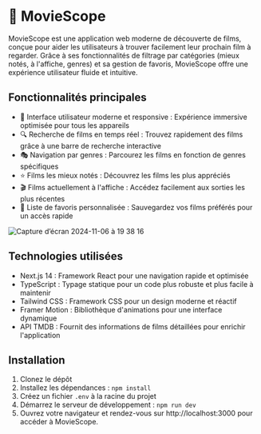 # 🍿 MovieScope

MovieScope est une application web moderne de découverte de films, conçue pour aider les utilisateurs à trouver facilement leur prochain film à regarder. Grâce à ses fonctionnalités de filtrage par catégories (mieux notés, à l'affiche, genres) et sa gestion de favoris, MovieScope offre une expérience utilisateur fluide et intuitive.


## Fonctionnalités principales

- 🎯 Interface utilisateur moderne et responsive : Expérience immersive optimisée pour tous les appareils
- 🔍 Recherche de films en temps réel : Trouvez rapidement des films grâce à une barre de recherche interactive
- 🎭 Navigation par genres : Parcourez les films en fonction de genres spécifiques
- ⭐ Films les mieux notés : Découvrez les films les plus appréciés
- 🎬 Films actuellement à l'affiche : Accédez facilement aux sorties les plus récentes
- 💖 Liste de favoris personnalisée : Sauvegardez vos films préférés pour un accès rapide

![Capture d’écran 2024-11-06 à 19 38 16](https://github.com/user-attachments/assets/e507629e-9397-4a53-a2b5-f22e93255b64)



## Technologies utilisées

- Next.js 14 : Framework React pour une navigation rapide et optimisée
- TypeScript : Typage statique pour un code plus robuste et plus facile à maintenir
- Tailwind CSS : Framework CSS pour un design moderne et réactif
- Framer Motion : Bibliothèque d'animations pour une interface dynamique
- API TMDB : Fournit des informations de films détaillées pour enrichir l'application

## Installation

1. Clonez le dépôt
2. Installez les dépendances : `npm install`
3. Créez un fichier `.env` à la racine du projet
4. Démarrez le serveur de développement : `npm run dev`
5. Ouvrez votre navigateur et rendez-vous sur http://localhost:3000 pour accéder à MovieScope.

